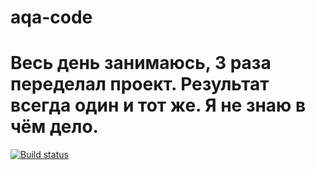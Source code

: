 # aqa-code
# Весь день занимаюсь, 3 раза переделал проект. Результат всегда один и тот же. Я не знаю в чём дело.

[![Build status](https://ci.appveyor.com/api/projects/status/iov7e6dn4qaealsw?svg=true)](https://ci.appveyor.com/project/DinoBambinio/aqa-code-kgr6h)
